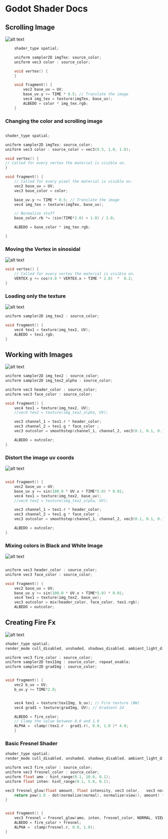 
# Godot Shader Docs

## Scrolling Image

![alt text](img/image-1.png)

```c
    shader_type spatial;

    uniform sampler2D imgTex: source_color;
    uniform vec3 color : source_color;

    void vertex() {
    }

    void fragment() {
        vec2 base_uv = UV;
        base_uv.y += TIME * 0.5; // Translate the image
        vec4 img_tex = texture(imgTex, base_uv);
        ALBEDO = color * img_tex.rgb;
    }

```

### Changing the color and scrolling image

```c

shader_type spatial;

uniform sampler2D imgTex: source_color;
uniform vec3 color : source_color = vec3(0.5, 1.0, 1.0);

void vertex() {
// Called for every vertex the material is visible on.
}

void fragment() {
    // Called for every pixel the material is visible on.
    vec2 base_uv = UV;
    vec3 base_color = color;

    base_uv.y += TIME * 0.5; // Translate the image
    vec4 img_tex = texture(imgTex, base_uv);

    // Normalize stuff
    base_color.rb *= (sin(TIME*2.0) + 1.0) / 2.0;

    ALBEDO = base_color * img_tex.rgb;

}

```

### Moving the Vertex in sinosidal

![alt text](img/image-2.png)

```c
void vertex() {
    // Called for every vertex the material is visible on.
    VERTEX.y += cos(4.0 * VERTEX.x + TIME * 2.0)  *  0.2;
}

```

### Loading only the texture

![alt text](img/image-3.png)

```c
uniform sampler2D img_tex2 : source_color;

void fragment() {
    vec4 tex1 = texture(img_tex2, UV);
    ALBEDO = tex1.rgb;
}
```

## Working with Images

![alt text](img/image-4.png)

```c
uniform sampler2D img_tex2 : source_color;
uniform sampler2D img_tex2_alpha : source_color;

uniform vec3 header_color : source_color;
uniform vec3 face_color : source_color;

void fragment() {
    vec4 tex1 = texture(img_tex2, UV);
    //vec4 tex2 = texture(img_tex2_alpha, UV);

    vec3 channel_1 = tex1.r * header_color;
    vec3 channel_2 = tex1.g * face_color ;
    vec3 outcolor = smoothstep(channel_1, channel_2, vec3(0.1, 0.1, 0.1));

    ALBEDO = outcolor;
}

```

### Distort the image uv coords

![alt text](img/image-5.png)

```c linenums="1" hl_lines="2-4"

void fragment() {
    vec2 base_uv = UV;
    base_uv.y += sin(100.0 * UV.x + TIME*5.0) * 0.01;
    vec4 tex1 = texture(img_tex2, base_uv);
    //vec4 tex2 = texture(img_tex2_alpha, UV);

    vec3 channel_1 = tex1.r * header_color;
    vec3 channel_2 = tex1.g * face_color ;
    vec3 outcolor = smoothstep(channel_1, channel_2, vec3(0.1, 0.1, 0.1));

    ALBEDO = outcolor;
}

```

### Mixing colors in Black and White Image

![alt text](img/image-6.png)

```c

uniform vec3 header_color : source_color;
uniform vec3 face_color : source_color;

void fragment() {
    vec2 base_uv = UV;
    base_uv.y += sin(100.0 * UV.x + TIME*5.0) * 0.01;
    vec4 tex1 = texture(img_tex2, base_uv);
    vec3 outcolor = mix(header_color, face_color, tex1.rgb);
    ALBEDO = outcolor;

```

## Creating Fire Fx


![alt text](img/image-7.png)

```c
shader_type spatial;
render_mode cull_disabled, unshaded, shadows_disabled, ambient_light_disabled;

uniform vec3 fire_color : source_color;
uniform sampler2D tex1Img : source_color, repeat_enable;
uniform sampler2D gradImg : source_color;


void fragment() {
    vec2 b_uv = UV;
    b_uv.y += TIME*2.0;


    vec4 tex1 = texture(tex1Img, b_uv); // Fire texture (BW)
    vec4 grad1 = texture(gradImg, UV); // Gradient 2d

    ALBEDO = fire_color;
    // Clamp the value between 0.0 and 1.0
    ALPHA =  clamp((tex1.r - grad1.r), 0.0, 1.0 )* 4.0;
    }


```

### Basic Fresnel Shader

```c
shader_type spatial;
render_mode cull_disabled, unshaded, shadows_disabled, ambient_light_disabled, depth_prepass_alpha;

uniform vec3 fire_color : source_color;
uniform vec3 fresnel_color : source_color;
uniform float amo : hint_range(0.1, 10.0, 0.1);
uniform float inten: hint_range(0.1, 5.0, 0.1);

vec3 fresnel_glow(float amount, float intensity, vec3 color,   vec3 normal, vec3 view){
    return pow(1.0 - dot(normalize(normal), normalize(view)), amount) * color * intensity;
}


void fragment() {
    vec3 fresnel = fresnel_glow(amo, inten, fresnel_color, NORMAL, VIEW);
    ALBEDO = fire_color + fresnel;
    ALPHA =  clamp(fresnel.r, 0.0, 1.0);
}

```
